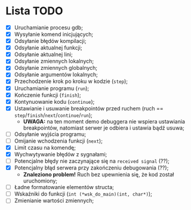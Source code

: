 # Lista TODO

- [x] Uruchamianie procesu gdb;
- [x] Wysyłanie komend inicjujących;
- [x] Odsyłanie błędów kompilacji;
- [x] Odsyłanie aktualnej funkcji;
- [x] Odsyłanie aktualnej lini;
- [x] Odsyłanie zmiennych lokalnych;
- [x] Odsyłanie zmiennych globalnych;
- [x] Odsyłanie argumentów lokalnych;
- [x] Przechodzenie krok po kroku w kodzie (`step`);
- [x] Uruchamianie programu (`run`);
- [x] Kończenie funkcji (`finish`);
- [x] Kontynuowanie kodu (`continue`);
- [x] Ustawianie i usuwanie breakpointów przed ruchem (ruch == `step`/`finish`/`next`/`continue`/`run`);
    - **UWAGA:** na ten moment demo debuggera nie wspiera ustawiania breakpointów, natomiast serwer je odbiera i ustawia bądź usuwa;
- [ ] Odsyłanie wyjścia programu;
- [ ] Omijanie wchodzenia funkcji (`next`);
- [x] Limit czasu na komendę;
- [x] Wychwytywanie błędów z sygnałami;
- [ ] Potencjalne błędy nie zaczynające się na `received signal` (??);
- [x] Potencjalny błąd serwera przy zakończeniu debugowania (??);
    - **Znaleziono problem!** Ruch bez upewnienia się, że kod został uruchomiony;
- [ ] Ładne formatowanie elementów structa;
- [ ] Wskaźniki do funkcji (`int (*wsk_do_main)(int, char*)`);
- [ ] Zmienianie wartości zmiennych;
